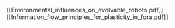 [[Environmental_influences_on_evolvable_robots.pdf]]
[[Information_flow_principles_for_plasticity_in_fora.pdf]]